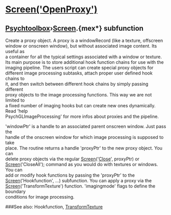 # [Screen('OpenProxy')](Screen-OpenProxy) 
## [Psychtoolbox](Pyschtoolbox)&#8250;[Screen](Screen).{mex*} subfunction


Create a proxy object. A proxy is a windowRecord (like a texture, offscreen  
window or onscreen window), but without associated image content. Its useful as  
a container for all the typical settings associated with a window or texture.  
Its main purpose is to store additional hook function chains for use with the  
imaging pipeline. The users script can create special proxy objects for  
different image processing subtasks, attach proper user defined hook chains to  
it, and then switch between different hook chains by simply passing different  
proxy objects to the image processing functions. This way we are not limited to  
a fixed number of imaging hooks but can create new ones dynamically. Read 'help  
PsychGLImageProcessing' for more infos about proxies and the pipeline.   
  
'windowPtr' is a handle to an associated parent onscreen window. Just pass the  
handle of the onscreen window for which image processing is supposed to take  
place. The routine returns a handle 'proxyPtr' to the new proxy object. You can  
delete proxy objects via the regular [Screen](Screen)('[Close](Close)', proxyPtr) or  
[Screen](Screen)('CloseAll'); command as you would do with textures or windows. You can  
add or modify hook functions by passing the 'proxyPtr' to the  
[Screen](Screen)('Hookfunction', ...) subfunction. You can apply a proxy via the  
[Screen](Screen)('TransformTexture') function. 'imagingmode' flags to define the boundary  
conditions for image processing.   


###See also:
Hookfunction, [TransformTexture](Screen-TransformTexture)
